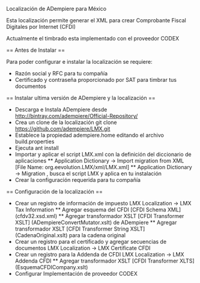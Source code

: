 Localización de ADempiere para México

Esta localización permite generar el XML para crear Comprobante Fiscal Digitales por Internet (CFDI)

Actualmente el timbrado esta implementado con el proveedor CODEX

== Antes de Instalar ==

Para poder configurar e instalar la localización se requiere:
* Razón social y RFC para tu compañía
* Certificado y contraseña proporcionado por SAT para timbrar tus documentos

== Instalar ultima versión de ADempiere  y la localización ==

* Descarga e Instala ADempiere desde http://bintray.com/adempiere/Official-Repository/
* Crea un clone de la localización git clone https://github.com/adempiere/LMX.git
* Establece la propiedad adempiere.home editando el archivo build.properties
* Ejecuta ant install
* Importar y aplicar el script LMX.xml con la definición del diccionario de aplicaciones
    ** Application Dictionary -> Import migration from XML [File Name: org.eevolution.LMX/xml/LMX.xml]
    ** Application Dictionary -> Migration , busca el script LMX y aplica en tu instalación
* Crear la configuración requerida para tu compañía

== Configuración de la localización ==

* Crear un registro de información de impuesto LMX Localization -> LMX Tax Information
    ** Agregar esquema del CFDI [CFDI Schema XML] (cfdv32.xsd.xml)
    ** Agregar transformador XSLT [CFDI Transformer XSLT] (ADempiereConvertMutator.xslt) de ADempiere
    ** Agregar transformador XSLT [CFDI Transformer String XSLT] (CadenaOriginal.xslt) para la cadena original
* Crear un registro para el certificado y agregar secuencias de documentos LMX Localization -> LMX Certificate CFDI
* Crear un registro para la Addenda de CFDI LMX Localization -> LMX Addenda CFDI
    ** Agregar transformador XSLT [CFDI Transformer XLTS] (EsquemaCFDICompany.xslt)
* Configurar Implementación de proveedor CODEX
